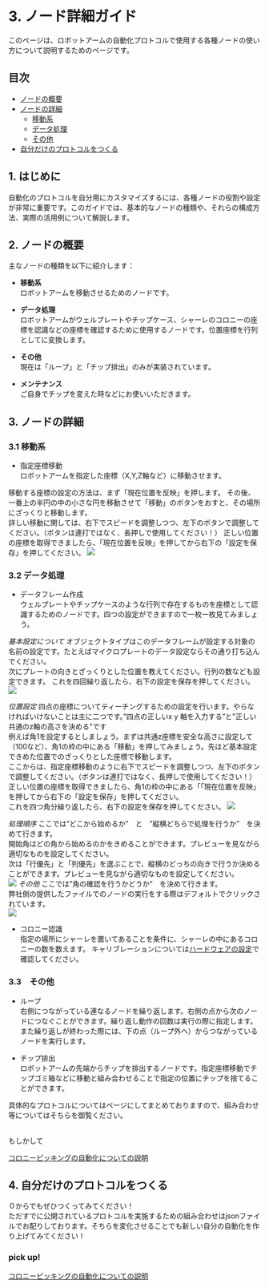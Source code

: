 # 3. ノード詳細ガイド

このページは、ロボットアームの自動化プロトコルで使用する各種ノードの使い方について説明するためのページです。


## 目次
- [ノードの概要](#2-ノードの概要)
- [ノードの詳細](#3-ノードの詳細)
  - [移動系](#31-移動系)
  - [データ処理](#32-データ処理)
  - [その他](#33-その他)
- [自分だけのプロトコルをつくる](#4-自分だけのプロトコルをつくる)


## 1. はじめに

自動化のプロトコルを自分用にカスタマイズするには、各種ノードの役割や設定が非常に重要です。このガイドでは、基本的なノードの種類や、それらの構成方法、実際の活用例について解説します。

## 2. ノードの概要

主なノードの種類を以下に紹介します：

- **移動系**  
  ロボットアームを移動させるためのノードです。

- **データ処理**  
  ロボットアームがウェルプレートやチップケース、シャーレのコロニーの座標を認識などの座標を確認するために使用するノードです。位置座標を行列としてに変換します。

- **その他**  
現在は「ループ」と「チップ排出」のみが実装されています。

- **メンテナンス**  
ご自身でチップを変えた時などにお使いいただきます。

## 3. ノードの詳細
### 3.1 移動系

- 指定座標移動<br>
ロボットアームを指定した座標（X,Y,Z軸など）に移動させます。

移動する座標の設定の方法は、まず「現在位置を反映」を押します。
その後、一番上の半円の中の小さな円を移動させて「移動」のボタンをおすと、その場所にざっくりと移動します。<br>
詳しい移動に関しては、右下でスピードを調整しつつ、左下のボタンで調整してください。（ボタンは連打ではなく、長押しで使用してください！）
正しい位置の座標を取得できましたら、「現在位置を反映」を押してから右下の「設定を保存」を押してください。
![](images\discrip-ver1.0-coordinatemoving.png)



### 3.2 データ処理

- データフレーム作成<br>
ウェルプレートやチップケースのような行列で存在するものを座標として認識するためのノードです。四つの設定ができますので一枚一枚見てみましょう。

*基本設定について*
オブジェクトタイプはこのデータフレームが設定する対象の名前の設定です。たとえばマイクロプレートのデータ設定ならその通り打ち込んでください。<br>
次にプレートの向きとざっくりとした位置を教えてください。行列の数なども設定できます。
これを四回繰り返したら、右下の設定を保存を押してください。
![](images\discrip-ver1.0-dataframe-basic.png)

*位置設定*
四点の座標についてティーチングするための設定を行います。やらなければいけないことは主に二つです。”四点の正しいx y 軸を入力する”と"正しい共通のz軸の高さを決める"です<br>
例えば角1を設定するとしましょう。まずは共通z座標を安全な高さに設定して（100など）、角1の枠の中にある「移動」を押してみましょう。先ほど基本設定できめた位置でのざっくりとした座標で移動します。<br>
ここからは、指定座標移動のように右下でスピードを調整しつつ、左下のボタンで調整してください。（ボタンは連打ではなく、長押しで使用してください！）正しい位置の座標を取得できましたら、角1の枠の中にある「「現在位置を反映」を押してから右下の「設定を保存」を押してください。<br>
これを四つ角分繰り返したら、右下の設定を保存を押してください。
![](images\discrip-ver1.0-dataframe-coordinate.png)

*処理順序*
ここでは”どこから始めるか”　と　”縦横どちらで処理を行うか”　を決めて行きます。<br>
開始角はどの角から始めるのかをきめることができます。プレビューを見ながら適切なものを設定してください。<br>
次は「行優先」と「列優先」を選ぶことで、縦横のどっちの向きで行うか決めることができます。プレビューを見ながら適切なものを設定してください。<br>
![](images\discrip-ver1.0-dataframe-order.png)
*その他*
ここでは”角の確認を行うかどうか”　を決めて行きます。<br>
弊社側の提供したファイルでのノードの実行をする際はデフォルトでクリックされています。<br>
![](images\discrip-ver1.0-dataframe-others.png)

- コロニー認識<br>
指定の場所にシャーレを置いてあることを条件に、シャーレの中にあるコロニーの数を数えます。
キャリブレーションについては[ハードウェアの設定](hardware.md)で確認してください。 

### 3.3　その他
- ループ<br>
右側につながっている連なるノードを繰り返します。右側の点から次のノードにつなぐことができます。繰り返し動作の回数は実行の際に指定します。また繰り返しが終わった際には、下の点（ループ外へ）からつながっているノードを実行します。

- チップ排出<br>
ロボットアームの先端からチップを排出するノードです。指定座標移動でチップゴミ箱などに移動と組み合わせることで指定の位置にチップを捨てることができます。


具体的なプロトコルについてはページにしてまとめておりますので、組み合わせ等についてはそちらを御覧ください。<br>
<br>

もしかして<br>

[コロニーピッキングの自動化についての説明](protocol/colonypicking.md)

<!-- 執筆メモ。もしプロトコルが増えたら、そのプロトコルを増えたようにしているので protocol.mdを目次としてご使用ください。 -->

## 4. 自分だけのプロトコルをつくる

０からでもぜひつくってみてください！<br>
ただすでに公開されているプロトコルを実施するための組み合わせはjsonファイルでお配りしております。そちらを変化させることでも新しい自分の自動化を作り上げてみてください！

### pick up!
[コロニーピッキングの自動化についての説明](protocol/colonypicking.md)
